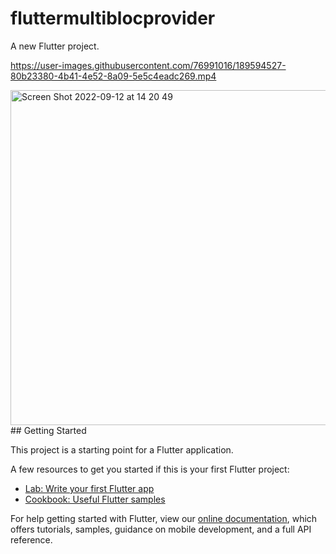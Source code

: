 # fluttermultiblocprovider

A new Flutter project.

https://user-images.githubusercontent.com/76991016/189594527-80b23380-4b41-4e52-8a09-5e5c4eadc269.mp4 

<img width="536" alt="Screen Shot 2022-09-12 at 14 20 49" src="https://user-images.githubusercontent.com/76991016/189595706-6b92b827-f33f-47c3-b4ce-6a41a9615d4e.png">
## Getting Started

This project is a starting point for a Flutter application.

A few resources to get you started if this is your first Flutter project:

- [Lab: Write your first Flutter app](https://flutter.dev/docs/get-started/codelab)
- [Cookbook: Useful Flutter samples](https://flutter.dev/docs/cookbook)

For help getting started with Flutter, view our
[online documentation](https://flutter.dev/docs), which offers tutorials,
samples, guidance on mobile development, and a full API reference.
